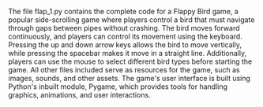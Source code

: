 The file flap_1.py contains the complete code for a Flappy Bird game, a popular side-scrolling game where players control a bird that must navigate through gaps between pipes without crashing. The bird moves forward continuously, and players can control its movement using the keyboard. Pressing the up and down arrow keys allows the bird to move vertically, while pressing the spacebar makes it move in a straight line. Additionally, players can use the mouse to select different bird types before starting the game. All other files included serve as resources for the game, such as images, sounds, and other assets. The game's user interface is built using Python's inbuilt module, Pygame, which provides tools for handling graphics, animations, and user interactions.







